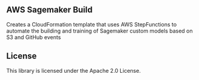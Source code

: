 ## AWS Sagemaker Build

Creates a CloudFormation template that uses AWS StepFunctions to automate the building and training of Sagemaker custom models based on S3 and GitHub events

## License

This library is licensed under the Apache 2.0 License. 

